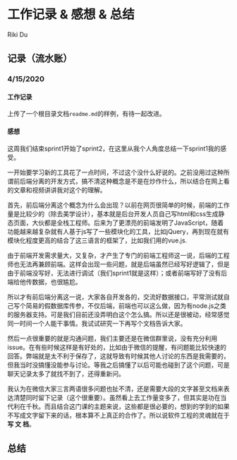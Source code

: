 # 工作记录 & 感想 & 总结
Riki Du

## 记录（流水账）

### 4/15/2020

#### 工作记录

上传了一个根目录文档`readme.md`的样例，有待一起改进。

#### 感想

这周我们结束sprint1开始了sprint2，在这里从我个人角度总结一下sprint1我的感受。

一开始要学习新的工具花了一点时间，不过这个没什么好说的。之前没用过这种所谓前后端分离的开发方式，搞不清这种概念是不是在炒作什么，所以结合在网上看的文章和视频讲讲我对这个的理解。

首先，前后端分离这个概念为什么会出现？以前在网页很简单的时候，前端的工作量是比较少的（除去美学设计），基本就是后台开发人员自己写html和css生成静态页面，大伙都是全栈工程师。后来为了更漂亮的前端发明了JavaScript，随着功能越来越复杂就有人基于js写了一些模块化的工具，比如jQuery，再到现在就有模块化程度更高的结合了这三语言的框架了，比如我们用的vue.js.

由于前端开发需求量大，又复杂，才产生了专门的前端工程师这一说，后端的工程师也无法再兼顾前端。这样会出现一些问题，就是后端虽然已经写好逻辑了，但是由于前端没写好，无法进行调试（我们sprint1就是这样）；或者前端写好了没有后端给他传数据，也很尴尬。

所以才有前后端分离这一说，大家各自开发各的，交流好数据接口，平常测试就自己写个简易的假数据库传参，不仅后端，前端也可以这么做，因为有node.js之类的服务器支持。可是我们目前还没弄明白这个怎么搞。所以还是很被动，经常感觉同一时间一个人能干事情。我试试研究一下再写个文档告诉大家。

然后一点很重要的就是沟通问题，我们主要还是在微信群里说，没有充分利用issue。在有些时候这样是有好处的，比如由于微信的提醒，有问题能比较快速的回答。弊端就是太不利于保存了，这就导致有时候其他人讨论的东西是我需要的，但我当时没搞懂没能参与讨论。等我之后搞懂了以后可能也碰到了这个问题，可是聊天记录太多了就找不到了，还得重新问。

我认为在微信大家三言两语很多问题也扯不清，还是需要大段的文字甚至文档来表达清楚同时留下记录（这个很重要）。虽然看上去工作量变多了，但其实是功在当代利在千秋。而且结合这门课的主题来说，这些都是很必要的，想到的学到的如果不写成文字留下来的话，根本算不上真正的合作了。所以说软件工程的灵魂就在于 **写 文 档**。

## 总结